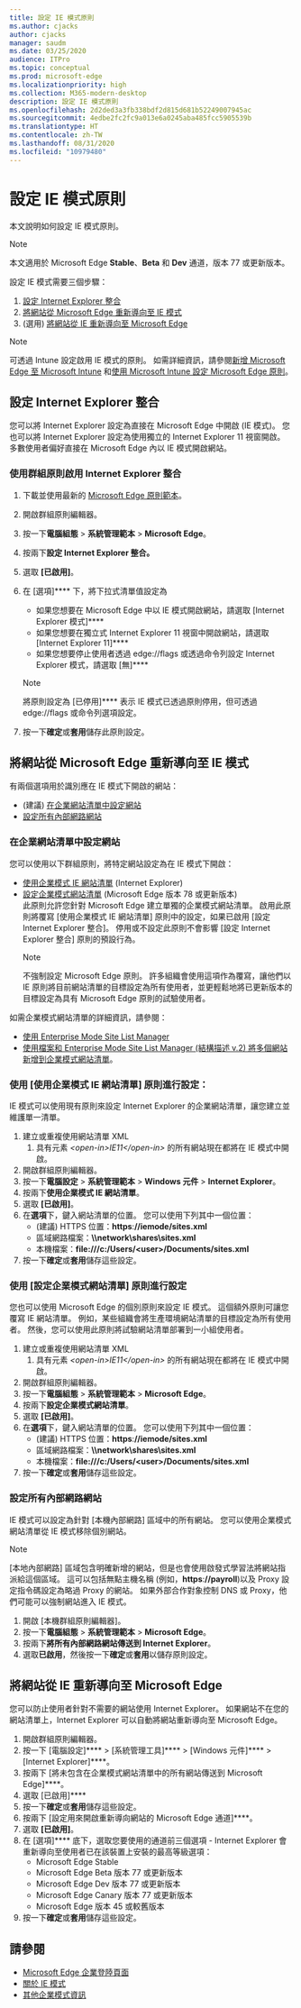 ```yaml
---
title: 設定 IE 模式原則
ms.author: cjacks
author: cjacks
manager: saudm
ms.date: 03/25/2020
audience: ITPro
ms.topic: conceptual
ms.prod: microsoft-edge
ms.localizationpriority: high
ms.collection: M365-modern-desktop
description: 設定 IE 模式原則
ms.openlocfilehash: 2d2ded3a3fb338bdf2d815d681b52249007945ac
ms.sourcegitcommit: 4edbe2fc2fc9a013e6a0245aba485fcc5905539b
ms.translationtype: HT
ms.contentlocale: zh-TW
ms.lasthandoff: 08/31/2020
ms.locfileid: "10979480"
---
```

# 設定 IE 模式原則

本文說明如何設定 IE 模式原則。

> [!NOTE]
> 本文適用於 Microsoft Edge **Stable**、**Beta** 和 **Dev** 通道，版本 77 或更新版本。

設定 IE 模式需要三個步驟：

1. [設定 Internet Explorer 整合](#configure-internet-explorer-integration)
2. [將網站從 Microsoft Edge 重新導向至 IE 模式](#redirect-sites-from-microsoft-edge-to-ie-mode)
3. (選用) [將網站從 IE 重新導向至 Microsoft Edge](#redirect-sites-from-ie-to-microsoft-edge)

> [!NOTE]
> 可透過 Intune 設定啟用 IE 模式的原則。 如需詳細資訊，請參閱[新增 Microsoft Edge 至 Microsoft Intune](https://docs.microsoft.com/intune/apps/apps-windows-edge?toc=https://docs.microsoft.com/DeployEdge/toc.json&bc=https://docs.microsoft.com/DeployEdge/breadcrumb/toc.json) 和[使用 Microsoft Intune 設定 Microsoft Edge 原則](https://docs.microsoft.com/DeployEdge/configure-edge-with-intune)。

## 設定 Internet Explorer 整合

您可以將 Internet Explorer 設定為直接在 Microsoft Edge 中開啟 (IE 模式)。 您也可以將 Internet Explorer 設定為使用獨立的 Internet Explorer 11 視窗開啟。 多數使用者偏好直接在 Microsoft Edge 內以 IE 模式開啟網站。

### 使用群組原則啟用 Internet Explorer 整合

1. 下載並使用最新的 [Microsoft Edge 原則範本](https://www.microsoft.com/en-us/edge/business/download)。
2. 開啟群組原則編輯器。
3. 按一下**電腦組態** > **系統管理範本** > **Microsoft Edge**。
4. 按兩下**設定 Internet Explorer 整合。**
5. 選取 **\[已啟用\]**。
6. 在 [選項]**** 下，將下拉式清單值設定為 
   -  如果您想要在 Microsoft Edge 中以 IE 模式開啟網站，請選取 [Internet Explorer 模式]****
   -  如果您想要在獨立式 Internet Explorer 11 視窗中開啟網站，請選取 [Internet Explorer 11]****
   -  如果您想要停止使用者透過 edge://flags 或透過命令列設定 Internet Explorer 模式，請選取 [無]****

   > [!NOTE]
   > 將原則設定為 [已停用]**** 表示 IE 模式已透過原則停用，但可透過 edge://flags 或命令列選項設定。
7. 按一下**確定**或**套用**儲存此原則設定。

## 將網站從 Microsoft Edge 重新導向至 IE 模式

有兩個選項用於識別應在 IE 模式下開啟的網站：

- (建議) [在企業網站清單中設定網站](#configure-sites-on-the-enterprise-site-list)
- [設定所有內部網路網站](#configure-all-intranet-sites)

### 在企業網站清單中設定網站

您可以使用以下群組原則，將特定網站設定為在 IE 模式下開啟：

- [使用企業模式 IE 網站清單](#configure-using-the-use-the-enterprise-mode-ie-website-list-policy) (Internet Explorer)
- [設定企業模式網站清單](#configure-using-the-configure-the-enterprise-mode-site-list-policy) (Microsoft Edge 版本 78 或更新版本)<br/>此原則允許您針對 Microsoft Edge 建立單獨的企業模式網站清單。 啟用此原則將覆寫 [使用企業模式 IE 網站清單] 原則中的設定，如果已啟用 [設定 Internet Explorer 整合]。 停用或不設定此原則不會影響 [設定 Internet Explorer 整合] 原則的預設行為。
    > [!NOTE]
    > 不強制設定 Microsoft Edge 原則。 許多組織會使用這項作為覆寫，讓他們以 IE 原則將目前網站清單的目標設定為所有使用者，並更輕鬆地將已更新版本的目標設定為具有 Microsoft Edge 原則的試驗使用者。

如需企業模式網站清單的詳細資訊，請參閱：

- [使用 Enterprise Mode Site List Manager](https://docs.microsoft.com/internet-explorer/ie11-deploy-guide/use-the-enterprise-mode-site-list-manager)
- [使用檔案和 Enterprise Mode Site List Manager (結構描述 v.2) 將多個網站新增到企業模式網站清單](https://docs.microsoft.com/internet-explorer/ie11-deploy-guide/add-multiple-sites-to-enterprise-mode-site-list-using-the-version-2-schema-and-enterprise-mode-tool)。

### 使用 [使用企業模式 IE 網站清單] 原則進行設定：

IE 模式可以使用現有原則來設定 Internet Explorer 的企業網站清單，讓您建立並維護單一清單。

1. 建立或重複使用網站清單 XML
    1. 具有元素 _\<open-in\>IE11\</open-in\>_ 的所有網站現在都將在 IE 模式中開啟。
2. 開啟群組原則編輯器。
3. 按一下**電腦設定** > **系統管理範本** > **Windows 元件** > **Internet Explorer**。
4. 按兩下**使用企業模式 IE 網站清單**。
5. 選取 **\[已啟用\]**。
6. 在**選項**下，鍵入網站清單的位置。 您可以使用下列其中一個位置：
    - (建議) HTTPS 位置：**https**:**//iemode/sites.xml**
    - 區域網路檔案：**\\\network\shares\sites.xml**
    - 本機檔案：**file:///c:/Users/\<user\>/Documents/sites.xml**
7. 按一下**確定**或**套用**儲存這些設定。

### 使用 [設定企業模式網站清單] 原則進行設定

您也可以使用 Microsoft Edge 的個別原則來設定 IE 模式。 這個額外原則可讓您覆寫 IE 網站清單。 例如，某些組織會將生產環境網站清單的目標設定為所有使用者。 然後，您可以使用此原則將試驗網站清單部署到一小組使用者。

1. 建立或重複使用網站清單 XML
    1. 具有元素 _\<open-in\>IE11\</open-in\>_ 的所有網站現在都將在 IE 模式中開啟。
2. 開啟群組原則編輯器。
3. 按一下**電腦組態** > **系統管理範本** > **Microsoft Edge**。
4. 按兩下**設定企業模式網站清單**。
5. 選取 **\[已啟用\]**。
6. 在**選項**下，鍵入網站清單的位置。 您可以使用下列其中一個位置：
    - (建議) HTTPS 位置：**https**:**//iemode/sites.xml** <!--Trying to keep this from being an active link in MD -->
    - 區域網路檔案：**\\\network\shares\sites.xml**
    - 本機檔案：**file:///c:/Users/\<user\>/Documents/sites.xml**
7. 按一下**確定**或**套用**儲存這些設定。

### 設定所有內部網路網站

IE 模式可以設定為針對 [本機內部網路] 區域中的所有網站。 您可以使用企業模式網站清單從 IE 模式移除個別網站。

>[!NOTE]
>
> [本地內部網路] 區域包含明確新增的網站，但是也會使用啟發式學習法將網站指派給這個區域。 這可以包括無點主機名稱 (例如，**https**:**//payroll**)以及 Proxy 設定指令碼設定為略過 Proxy 的網站。 如果外部合作對象控制 DNS 或 Proxy，他們可能可以強制網站進入 IE 模式。

1. 開啟 [本機群組原則編輯器]。
2. 按一下**電腦組態** > **系統管理範本** > **Microsoft Edge**。
3. 按兩下**將所有內部網路網站傳送到 Internet Explorer**。
4. 選取**已啟用**，然後按一下**確定**或**套用**以儲存原則設定。

## 將網站從 IE 重新導向至 Microsoft Edge

您可以防止使用者針對不需要的網站使用 Internet Explorer。 如果網站不在您的網站清單上，Internet Explorer 可以自動將網站重新導向至 Microsoft Edge。

1. 開啟群組原則編輯器。
2. 按一下 [電腦設定]**** >  [系統管理工具]**** >  [Windows 元件]**** >  [Internet Explorer]****。
3. 按兩下 [將未包含在企業模式網站清單中的所有網站傳送到 Microsoft Edge]****。
4. 選取 [已啟用]****
5. 按一下**確定**或**套用**儲存這些設定。
6. 按兩下 [設定用來開啟重新導向網站的 Microsoft Edge 通道]****。
7. 選取 **\[已啟用\]**。
8. 在 [選項]**** 底下，選取您要使用的通道前三個選項 - Internet Explorer 會重新導向至使用者已在該裝置上安裝的最高等級選項：
   - Microsoft Edge Stable
   - Microsoft Edge Beta 版本 77 或更新版本
   - Microsoft Edge Dev 版本 77 或更新版本
   - Microsoft Edge Canary 版本 77 或更新版本
   - Microsoft Edge 版本 45 或較舊版本
9. 按一下**確定**或**套用**儲存這些設定。

## 請參閱

- [Microsoft Edge 企業登陸頁面](https://aka.ms/EdgeEnterprise)
- [關於 IE 模式](https://docs.microsoft.com/deployedge/edge-ie-mode)
- [其他企業模式資訊](https://docs.microsoft.com/internet-explorer/ie11-deploy-guide/enterprise-mode-overview-for-ie11)